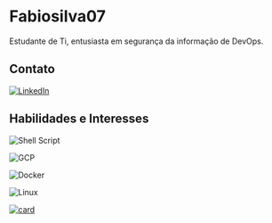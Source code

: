 # Fabiosilva07

Estudante de Ti, entusiasta em segurança da informação de DevOps.

## Contato

[![LinkedIn](https://img.shields.io/badge/LinkedIn-0077B5?style=for-the-badge&logo=linkedin&logoColor=white)](https://www.linkedin.com/in/fabiosilva07/)

## Habilidades e Interesses

![Shell Script](https://img.shields.io/badge/Shell_Script-121011?style=for-the-badge&logo=gnu-bash&logoColor=white)

![GCP](https://img.shields.io/badge/Google_Cloud-4285F4?style=for-the-badge&logo=google-cloud&logoColor=white)

![Docker](https://img.shields.io/badge/Docker-2496ED?style=for-the-badge&logo=docker&logoColor=white)

![Linux](https://img.shields.io/badge/Linux-000?style=for-the-badge&logo=linux&logoColor=FCC624)



[![card](https://github-readme-stats.vercel.app/api?username=fabiosilva07&theme=dark&show_icons=true)](https://github.com/anuraghazra/github-readme-stats)
